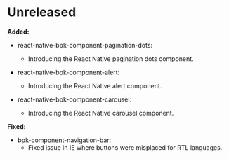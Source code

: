 # Unreleased


**Added:**
- react-native-bpk-component-pagination-dots:
  - Introducing the React Native pagination dots component.
  
- react-native-bpk-component-alert:
  - Introducing the React Native alert component.

- react-native-bpk-component-carousel:
  - Introducing the React Native carousel component.

**Fixed:**
- bpk-component-navigation-bar:
  - Fixed issue in IE where buttons were misplaced for RTL languages.
